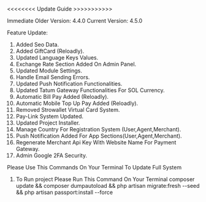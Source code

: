 <<<<<<<< Update Guide >>>>>>>>>>>

Immediate Older Version: 4.4.0
Current Version: 4.5.0

Feature Update:
1. Added Seo Data.
2. Added GiftCard (Reloadly).
3. Updated Language Keys Values.
4. Exchange Rate Section Added On Admin Panel.
5. Updated Module Settings.
6. Handle Email Sending Errors.
7. Updated Push Notification Functionalities.
8. Updated Tatum Gateway Functionalities For SOL Currency.
9. Automatic Bill Pay Added (Reloadly).
10. Automatic Mobile Top Up Pay Added (Reloadly).
11. Removed Strowallet Virtual Card System.
12. Pay-Link System Updated.
13. Updated Project Installer.
14. Manage Country For Registration System (User,Agent,Merchant).
15. Push Notification Added For App Sections(User,Agent,Merchant).
16. Regenerate Merchant Api Key With Website Name For Payment Gateway.
17. Admin Google 2FA Security.

Please Use This Commands On Your Terminal To Update Full System
1. To Run project Please Run This Command On Your Terminal
    composer update && composer dumpautoload && php artisan migrate:fresh --seed && php artisan passport:install --force
